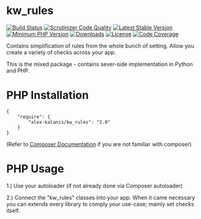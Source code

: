 kw_rules
================

[![Build Status](https://travis-ci.org/alex-kalanis/kw_rules.svg?branch=master)](https://travis-ci.org/alex-kalanis/kw_rules)
[![Scrutinizer Code Quality](https://scrutinizer-ci.com/g/alex-kalanis/kw_rules/badges/quality-score.png?b=master)](https://scrutinizer-ci.com/g/alex-kalanis/kw_rules/?branch=master)
[![Latest Stable Version](https://poser.pugx.org/alex-kalanis/kw_rules/v/stable.svg?v=1)](https://packagist.org/packages/alex-kalanis/kw_rules)
[![Minimum PHP Version](https://img.shields.io/badge/php-%3E%3D%207.3-8892BF.svg)](https://php.net/)
[![Downloads](https://img.shields.io/packagist/dt/alex-kalanis/kw_rules.svg?v1)](https://packagist.org/packages/alex-kalanis/kw_rules)
[![License](https://poser.pugx.org/alex-kalanis/kw_rules/license.svg?v=1)](https://packagist.org/packages/alex-kalanis/kw_rules)
[![Code Coverage](https://scrutinizer-ci.com/g/alex-kalanis/kw_rules/badges/coverage.png?b=master&v=1)](https://scrutinizer-ci.com/g/alex-kalanis/kw_rules/?branch=master)

Contains simplification of rules from the whole bunch of setting. Allow you
create a variety of checks across your app.

This is the mixed package - contains sever-side implementation in Python and PHP.

# PHP Installation

```
{
    "require": {
        "alex-kalanis/kw_rules": "2.0"
    }
}
```

(Refer to [Composer Documentation](https://github.com/composer/composer/blob/master/doc/00-intro.md#introduction) if you are not
familiar with composer)


# PHP Usage

1.) Use your autoloader (if not already done via Composer autoloader)

2.) Connect the "kw_rules" classes into your app. When it came necessary
you can extends every library to comply your use-case; mainly set checks itself.
